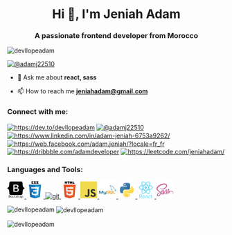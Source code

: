 <h1 align="center">Hi 👋, I'm Jeniah Adam</h1>
<h3 align="center">A passionate frontend developer from Morocco</h3>

<p align="left"> <img src="https://komarev.com/ghpvc/?username=devllopeadam&label=Profile%20views&color=0e75b6&style=flat" alt="devllopeadam" /> </p>

<p align="left"> <a href="https://twitter.com/@adamj22510" target="blank"><img src="https://img.shields.io/twitter/follow/@adamj22510?logo=twitter&style=for-the-badge" alt="@adamj22510" /></a> </p>

- 💬 Ask me about **react, sass**

- 📫 How to reach me **jeniahadam@gmail.com**

<h3 align="left">Connect with me:</h3>
<p align="left">
<a href="https://dev.to/https://dev.to/devllopeadam" target="blank"><img align="center" src="https://raw.githubusercontent.com/rahuldkjain/github-profile-readme-generator/master/src/images/icons/Social/devto.svg" alt="https://dev.to/devllopeadam" height="30" width="40" /></a>
<a href="https://twitter.com/@adamj22510" target="blank"><img align="center" src="https://raw.githubusercontent.com/rahuldkjain/github-profile-readme-generator/master/src/images/icons/Social/twitter.svg" alt="@adamj22510" height="30" width="40" /></a>
<a href="https://linkedin.com/in/https://www.linkedin.com/in/adam-jeniah-6753a9262/" target="blank"><img align="center" src="https://raw.githubusercontent.com/rahuldkjain/github-profile-readme-generator/master/src/images/icons/Social/linked-in-alt.svg" alt="https://www.linkedin.com/in/adam-jeniah-6753a9262/" height="30" width="40" /></a>
<a href="https://fb.com/https://web.facebook.com/adam.jeniah/?locale=fr_fr" target="blank"><img align="center" src="https://raw.githubusercontent.com/rahuldkjain/github-profile-readme-generator/master/src/images/icons/Social/facebook.svg" alt="https://web.facebook.com/adam.jeniah/?locale=fr_fr" height="30" width="40" /></a>
<a href="https://dribbble.com/https://dribbble.com/adamdeveloper" target="blank"><img align="center" src="https://raw.githubusercontent.com/rahuldkjain/github-profile-readme-generator/master/src/images/icons/Social/dribbble.svg" alt="https://dribbble.com/adamdeveloper" height="30" width="40" /></a>
<a href="https://www.leetcode.com/https://leetcode.com/jeniahadam/" target="blank"><img align="center" src="https://raw.githubusercontent.com/rahuldkjain/github-profile-readme-generator/master/src/images/icons/Social/leet-code.svg" alt="https://leetcode.com/jeniahadam/" height="30" width="40" /></a>
</p>

<h3 align="left">Languages and Tools:</h3>
<p align="left"> <a href="https://getbootstrap.com" target="_blank" rel="noreferrer"> <img src="https://raw.githubusercontent.com/devicons/devicon/master/icons/bootstrap/bootstrap-plain-wordmark.svg" alt="bootstrap" width="40" height="40"/> </a> <a href="https://www.w3schools.com/css/" target="_blank" rel="noreferrer"> <img src="https://raw.githubusercontent.com/devicons/devicon/master/icons/css3/css3-original-wordmark.svg" alt="css3" width="40" height="40"/> </a> <a href="https://git-scm.com/" target="_blank" rel="noreferrer"> <img src="https://www.vectorlogo.zone/logos/git-scm/git-scm-icon.svg" alt="git" width="40" height="40"/> </a> <a href="https://www.w3.org/html/" target="_blank" rel="noreferrer"> <img src="https://raw.githubusercontent.com/devicons/devicon/master/icons/html5/html5-original-wordmark.svg" alt="html5" width="40" height="40"/> </a> <a href="https://developer.mozilla.org/en-US/docs/Web/JavaScript" target="_blank" rel="noreferrer"> <img src="https://raw.githubusercontent.com/devicons/devicon/master/icons/javascript/javascript-original.svg" alt="javascript" width="40" height="40"/> </a> <a href="https://www.mysql.com/" target="_blank" rel="noreferrer"> <img src="https://raw.githubusercontent.com/devicons/devicon/master/icons/mysql/mysql-original-wordmark.svg" alt="mysql" width="40" height="40"/> </a> <a href="https://www.python.org" target="_blank" rel="noreferrer"> <img src="https://raw.githubusercontent.com/devicons/devicon/master/icons/python/python-original.svg" alt="python" width="40" height="40"/> </a> <a href="https://reactjs.org/" target="_blank" rel="noreferrer"> <img src="https://raw.githubusercontent.com/devicons/devicon/master/icons/react/react-original-wordmark.svg" alt="react" width="40" height="40"/> </a> <a href="https://sass-lang.com" target="_blank" rel="noreferrer"> <img src="https://raw.githubusercontent.com/devicons/devicon/master/icons/sass/sass-original.svg" alt="sass" width="40" height="40"/> </a> </p>

<p><img align="left" src="https://github-readme-stats.vercel.app/api/top-langs?username=devllopeadam&show_icons=true&locale=en&layout=compact" alt="devllopeadam" /></p>

<p>&nbsp;<img align="center" src="https://github-readme-stats.vercel.app/api?username=devllopeadam&show_icons=true&locale=en" alt="devllopeadam" /></p>

<p><img align="center" src="https://github-readme-streak-stats.herokuapp.com/?user=devllopeadam&" alt="devllopeadam" /></p>
